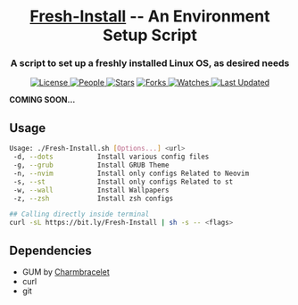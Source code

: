 <div align="center">

  <h1><a href="https://github.com/adityastomar67/Fresh-Install">Fresh-Install</a>  --  An Environment Setup Script</h1>
  <h3>A script to set up a freshly installed Linux OS, as desired needs</h3>

  <a href="https://github.com/adityastomar67/Fresh-Install/blob/main/LICENSE.md">
  <img alt="License" src="https://img.shields.io/github/license/adityastomar67/Fresh-Install?style=flat&color=eee&label="> </a>

  <a href="https://github.com/adityastomar67/Fresh-Install/graphs/contributors">
  <img alt="People" src="https://img.shields.io/github/contributors/adityastomar67/Fresh-Install?style=flat&color=ffaaf2&label=People"> </a>

  <a href="https://github.com/adityastomar67/Fresh-Install/stargazers">
  <img alt="Stars" src="https://img.shields.io/github/stars/adityastomar67/Fresh-Install?style=flat&color=98c379&label=Stars"></a>

  <a href="https://github.com/adityastomar67/Fresh-Install/network/members">
  <img alt="Forks" src="https://img.shields.io/github/forks/adityastomar67/Fresh-Install?style=flat&color=66a8e0&label=Forks"> </a>

  <a href="https://github.com/adityastomar67/Fresh-Install/watchers">
  <img alt="Watches" src="https://img.shields.io/github/watchers/adityastomar67/Fresh-Install?style=flat&color=f5d08b&label=Watches"> </a>

  <a href="https://github.com/adityastomar67/Fresh-Install/pulse">
  <img alt="Last Updated" src="https://img.shields.io/github/last-commit/adityastomar67/Fresh-Install?style=flat&color=e06c75&label="> </a>

</div>

**COMING SOON...**

## Usage
```bash
Usage: ./Fresh-Install.sh [Options...] <url>
 -d, --dots           Install various config files
 -g, --grub           Install GRUB Theme
 -n, --nvim           Install only configs Related to Neovim
 -s, --st             Install only configs Related to st
 -w, --wall           Install Wallpapers
 -z, --zsh            Install zsh configs

## Calling directly inside terminal
curl -sL https://bit.ly/Fresh-Install | sh -s -- <flags>
 ```

## Dependencies
 - GUM by [Charmbracelet](https://charm.sh/)
 - curl
 - git

